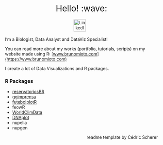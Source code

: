 
<h1 style="font-weight:normal" align="center">
  &nbsp;Hello! :wave:&nbsp;
</h1>

<div align="center">

<a href="https://www.linkedin.com/in/brunomioto/"><img border="0" alt="LinkedIn" src="https://assets.dryicons.com/uploads/icon/svg/8337/a347cd89-1662-4421-be90-58e5e8004eae.svg" width="40" height="40"></a>&nbsp;&nbsp;&nbsp;

<div align="left">
I’m a Biologist, Data Analyst and DataViz Specialist!

You can read more about my works (portfolio, tutorials, scripts) on my website made using R: [www.brunomioto.com](https://www.brunomioto.com)

I create a lot of Data Visualizations and R packages.

### R Packages

- [reservatoriosBR](https://brunomioto.github.io/reservatoriosBR/)
- [ggimprensa](https://brunomioto.github.io/ggimprensa/)
- [futebolplotR](https://brunomioto.github.io/futebolplotR/)
- feowR
- [WorldClimData](https://brunomioto.github.io/WorldClimData/)
- [DNAplot](https://brunomioto.github.io/DNAplot/)
- nupelia
- nupgen

<div align="right">
readme template by Cédric Scherer
<!--
**brunomioto/brunomioto** is a ✨ _special_ ✨ repository because its `README.md` (this file) appears on your GitHub profile.

Here are some ideas to get you started:

- 🔭 I’m currently working on ...
- 🌱 I’m currently learning ...
- 👯 I’m looking to collaborate on ...
- 🤔 I’m looking for help with ...
- 💬 Ask me about ...
- 📫 How to reach me: ...
- 😄 Pronouns: ...
- ⚡ Fun fact: ...
-->
